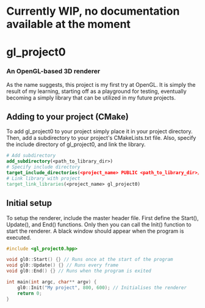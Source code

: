 # Currently WIP, no documentation available at the moment 

# gl_project0

### An OpenGL-based 3D renderer
As the name suggests, this project is my first try at OpenGL. It is simply the result of my learning, starting off as a playground for testing, eventually becoming a simply library that can be utilized in my future projects.

## Adding to your project (CMake)
To add gl_project0 to your project simply place it in your project directory. Then, add a subdirectory to your project's CMakeLists.txt file. Also, specify the include directory of gl_project0, and link the library.

```cmake
# Add subdirectory
add_subdirectory(<path_to_library_dir>)
# Specify include directory
target_include_directories(<project_name> PUBLIC <path_to_library_dir>/include)
# Link library with project
target_link_libraries(<project_name> gl_project0)
```

## Initial setup
To setup the renderer, include the master header file. First define the Start(), Update(), and End() functions. Only then you can call the Init() function to start the renderer. A black window should appear when the program is executed.
```c
#include <gl_project0.hpp>

void gl0::Start() {} // Runs once at the start of the program
void gl0::Update() {} // Runs every frame
void gl0::End() {} // Runs when the program is exited

int main(int argc, char** argv) {
    gl0::Init("My project", 800, 600); // Initialises the renderer
    return 0;
}
```
